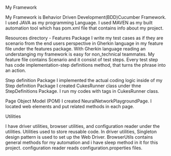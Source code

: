 My Framework

My Framework is Behavior Driven Development(BDD)Cucumber Framework. 
I used JAVA as my programming Language.
I used MAVEN as my built automation  tool which has pom.xml file that contains info about my project.


Resources directory - Features Package
I write my test cases as if they are scenario from the end users perspective in Gherkin language in my feature file under the features package. With Gherkin language reading an understanging my framework is easy for non_technical teammates.
My feature file contains Scenario and it consist of test steps. Every test step has code implementation-step definitions method, that turns the phrase into an action. 


Step definition Package
I implemented the actual coding logic inside of my Step definition Package
I created CukesRunner class under thne StepDefinitions Package. I run my codes with tags in CukesRunner class. 


Page Object Model (POM)
I created NeuralNetworkPlaygroundPage. I located web elements and put related methods in each page.


Utilities

I have  driver utilities, browser utilities, and configuration reader under the utilities. Utilities used to store reusable code. 
In driver utilities, Singleton design pattern is used to set up the Web Driver. BrowserUtils contains general methods for my automation and i have sleep method in it for this project. configuration reader reads configuration.properties files.
